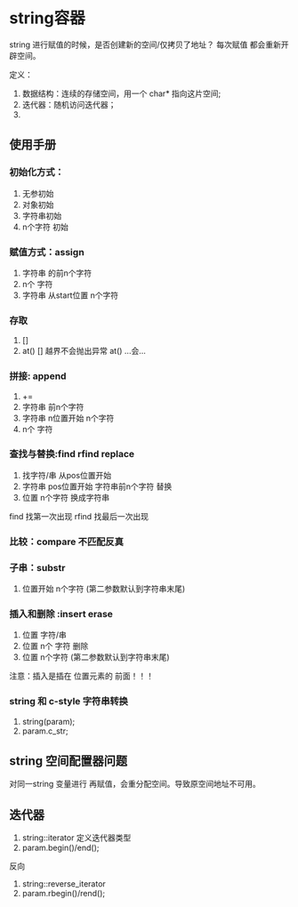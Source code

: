 # string容器
string 进行赋值的时候，是否创建新的空间/仅拷贝了地址？
每次赋值 都会重新开辟空间。


定义：
1. 数据结构：连续的存储空间，用一个 char* 指向这片空间;
2. 迭代器：随机访问迭代器；
3. 




## 使用手册
### 初始化方式：
1. 无参初始
2. 对象初始
3. 字符串初始
4. n个字符 初始

### 赋值方式：assign
1. 字符串 的前n个字符
2. n个 字符
3. 字符串 从start位置  n个字符

### 存取
1. []
2. at() 
[] 越界不会抛出异常
at() ...会...


### 拼接: append
1. +=
2. 字符串 前n个字符
3. 字符串 n位置开始 n个字符
4. n个  字符


### 查找与替换:find rfind replace
1. 找字符/串  从pos位置开始
2. 字符串 pos位置开始 字符串前n个字符
替换
1. 位置 n个字符 换成字符串

find 找第一次出现
rfind 找最后一次出现


### 比较：compare 不匹配反真

### 子串：substr
1. 位置开始 n个字符    (第二参数默认到字符串末尾)


### 插入和删除 :insert  erase
1. 位置  字符/串
2. 位置 n个 字符
删除
1. 位置 n个字符   (第二参数默认到字符串末尾)

注意：插入是插在 位置元素的 前面！！！



### string 和 c-style 字符串转换
1. string(param);
2. param.c_str;


## string 空间配置器问题
对同一string 变量进行 再赋值，会重分配空间。导致原空间地址不可用。


## 迭代器
1. string::iterator 定义迭代器类型
2. param.begin()/end();

反向
1. string::reverse_iterator
2. param.rbegin()/rend();